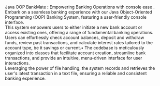 Java OOP BankMate : Empowering Banking Operations with console ease .<br>
Embark on a seamless banking experience with our Java Object-Oriented Programming (OOP) Banking 
System, featuring a user-friendly console interface.<br> 
This system empowers users to either initiate a new bank account or access existing ones, offering a range 
of fundamental banking operations. <br>
Users can effortlessly check account balances, deposit and withdraw funds, review past transactions, and 
calculate interest rates tailored to the account type, be it savings or current.• The codebase is meticulously organized into classes that facilitate account creation, streamline bank 
transactions, and provide an intuitive, menu-driven interface for user interactions. <br>
Leveraging the power of file handling, the system records and retrieves the user's latest transaction in a text 
file, ensuring a reliable and consistent banking experience. 
